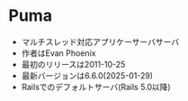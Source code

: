 # Puma

* マルチスレッド対応アプリケーサーバサーバ
* 作者はEvan Phoenix
* 最初のリリースは2011-10-25
* 最新バージョンは6.6.0(2025-01-29)
* Railsでのデフォルトサーバ(Rails 5.0以降)
